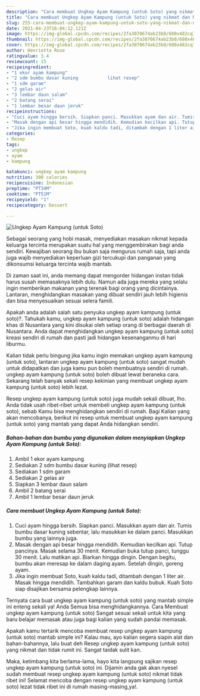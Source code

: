 ```yaml
---
description: "Cara membuat Ungkep Ayam Kampung (untuk Soto) yang nikmat dan Mudah Dibuat"
title: "Cara membuat Ungkep Ayam Kampung (untuk Soto) yang nikmat dan Mudah Dibuat"
slug: 255-cara-membuat-ungkep-ayam-kampung-untuk-soto-yang-nikmat-dan-mudah-dibuat
date: 2021-04-23T16:04:12.121Z
image: https://img-global.cpcdn.com/recipes/2fa3070674ab23b0/680x482cq70/ungkep-ayam-kampung-untuk-soto-foto-resep-utama.jpg
thumbnail: https://img-global.cpcdn.com/recipes/2fa3070674ab23b0/680x482cq70/ungkep-ayam-kampung-untuk-soto-foto-resep-utama.jpg
cover: https://img-global.cpcdn.com/recipes/2fa3070674ab23b0/680x482cq70/ungkep-ayam-kampung-untuk-soto-foto-resep-utama.jpg
author: Henrietta Rose
ratingvalue: 3.4
reviewcount: 15
recipeingredient:
- "1 ekor ayam kampung"
- "2 sdm bumbu dasar kuning           lihat resep"
- "1 sdm garam"
- "2 gelas air"
- "3 lembar daun salam"
- "2 batang serai"
- "1 lembar besar daun jeruk"
recipeinstructions:
- "Cuci ayam hingga bersih. Siapkan panci. Masukkan ayam dan air. Tumis bumbu dasar kuning sebentar, lalu masukkan ke dalam panci. Masukkan bumbu yang lainnya juga."
- "Masak dengan api besar hingga mendidih. Kemudian kecilkan api. Tutup pancinya. Masak selama 30 menit. Kemudian buka tutup panci, tunggu 30 menit. Lalu matikan api. Biarkan hingga dingin. Dengan begitu, bumbu akan meresap ke dalam daging ayam. Setelah dingin, goreng ayam."
- "Jika ingin membuat Soto, kuah kaldu tadi, ditambah dengan 1 liter air. Masak hingga mendidih. Tambahkan garam dan kaldu bubuk. Kuah Soto siap disajikan bersama pelengkap lainnya."
categories:
- Resep
tags:
- ungkep
- ayam
- kampung

katakunci: ungkep ayam kampung 
nutrition: 300 calories
recipecuisine: Indonesian
preptime: "PT34M"
cooktime: "PT51M"
recipeyield: "1"
recipecategory: Dessert

---
```



![Ungkep Ayam Kampung (untuk Soto)](https://img-global.cpcdn.com/recipes/2fa3070674ab23b0/680x482cq70/ungkep-ayam-kampung-untuk-soto-foto-resep-utama.jpg)

Sebagai seorang yang hobi masak, menyediakan masakan nikmat kepada keluarga tercinta merupakan suatu hal yang menggembirakan bagi anda sendiri. Kewajiban seorang ibu bukan saja mengurus rumah saja, tapi anda juga wajib menyediakan keperluan gizi tercukupi dan panganan yang dikonsumsi keluarga tercinta wajib mantab.

Di zaman  saat ini, anda memang dapat mengorder hidangan instan tidak harus susah memasaknya lebih dulu. Namun ada juga mereka yang selalu ingin memberikan makanan yang terenak bagi orang yang dicintainya. Lantaran, menghidangkan masakan yang dibuat sendiri jauh lebih higienis dan bisa menyesuaikan sesuai selera famili. 



Apakah anda adalah salah satu penyuka ungkep ayam kampung (untuk soto)?. Tahukah kamu, ungkep ayam kampung (untuk soto) adalah hidangan khas di Nusantara yang kini disukai oleh setiap orang di berbagai daerah di Nusantara. Anda dapat menghidangkan ungkep ayam kampung (untuk soto) kreasi sendiri di rumah dan pasti jadi hidangan kesenanganmu di hari liburmu.

Kalian tidak perlu bingung jika kamu ingin memakan ungkep ayam kampung (untuk soto), lantaran ungkep ayam kampung (untuk soto) sangat mudah untuk didapatkan dan juga kamu pun boleh membuatnya sendiri di rumah. ungkep ayam kampung (untuk soto) boleh dibuat lewat beraneka cara. Sekarang telah banyak sekali resep kekinian yang membuat ungkep ayam kampung (untuk soto) lebih lezat.

Resep ungkep ayam kampung (untuk soto) juga mudah sekali dibuat, lho. Anda tidak usah ribet-ribet untuk membeli ungkep ayam kampung (untuk soto), sebab Kamu bisa menghidangkan sendiri di rumah. Bagi Kalian yang akan mencobanya, berikut ini resep untuk membuat ungkep ayam kampung (untuk soto) yang mantab yang dapat Anda hidangkan sendiri.

<!--inarticleads1-->

##### Bahan-bahan dan bumbu yang digunakan dalam menyiapkan Ungkep Ayam Kampung (untuk Soto):

1. Ambil 1 ekor ayam kampung
1. Sediakan 2 sdm bumbu dasar kuning           (lihat resep)
1. Sediakan 1 sdm garam
1. Sediakan 2 gelas air
1. Siapkan 3 lembar daun salam
1. Ambil 2 batang serai
1. Ambil 1 lembar besar daun jeruk




<!--inarticleads2-->

##### Cara membuat Ungkep Ayam Kampung (untuk Soto):

1. Cuci ayam hingga bersih. Siapkan panci. Masukkan ayam dan air. Tumis bumbu dasar kuning sebentar, lalu masukkan ke dalam panci. Masukkan bumbu yang lainnya juga.
1. Masak dengan api besar hingga mendidih. Kemudian kecilkan api. Tutup pancinya. Masak selama 30 menit. Kemudian buka tutup panci, tunggu 30 menit. Lalu matikan api. Biarkan hingga dingin. Dengan begitu, bumbu akan meresap ke dalam daging ayam. Setelah dingin, goreng ayam.
1. Jika ingin membuat Soto, kuah kaldu tadi, ditambah dengan 1 liter air. Masak hingga mendidih. Tambahkan garam dan kaldu bubuk. Kuah Soto siap disajikan bersama pelengkap lainnya.




Ternyata cara buat ungkep ayam kampung (untuk soto) yang mantab simple ini enteng sekali ya! Anda Semua bisa menghidangkannya. Cara Membuat ungkep ayam kampung (untuk soto) Sangat sesuai sekali untuk kita yang baru belajar memasak atau juga bagi kalian yang sudah pandai memasak.

Apakah kamu tertarik mencoba membuat resep ungkep ayam kampung (untuk soto) mantab simple ini? Kalau mau, ayo kalian segera siapin alat dan bahan-bahannya, lalu buat deh Resep ungkep ayam kampung (untuk soto) yang nikmat dan tidak rumit ini. Sangat taidak sulit kan. 

Maka, ketimbang kita berlama-lama, hayo kita langsung sajikan resep ungkep ayam kampung (untuk soto) ini. Dijamin anda gak akan nyesel sudah membuat resep ungkep ayam kampung (untuk soto) nikmat tidak ribet ini! Selamat mencoba dengan resep ungkep ayam kampung (untuk soto) lezat tidak ribet ini di rumah masing-masing,ya!.


